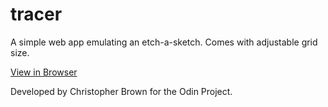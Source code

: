 # tracer
A simple web app emulating an etch-a-sketch. Comes with adjustable grid size.

[View in Browser](http://htmlpreview.github.io/?https://github.com/browncj/tracer/blob/master/index.html)




Developed by Christopher Brown for the Odin Project.
